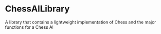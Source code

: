 # ChessAILibrary

A library that contains a lightweight implementation of Chess and the major functions for a Chess AI
